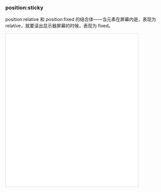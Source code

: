 ### position:sticky

position:relative 和 position:fixed 的结合体——当元素在屏幕内是，表现为 relative，就要滚出显示器屏幕的时候，表现为 fixed。

<iframe  width="414" height="480"  frameborder="0" style="max-width:100%;border:1px solid #ddd;" src="./example/position_sticky.html">
</iframe>
